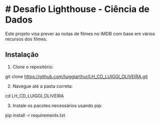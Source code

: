 # # Desafio Lighthouse - Ciência de Dados

Este projeto visa prever as notas de filmes no IMDB com base em vários recursos dos filmes.
## Instalação

1. Clone o repositório:

git clone https://github.com/luiggiarthur/LH_CD_LUIGGI_OLIVEIRA.git


2. Navegue até a pasta correta:

cd LH_CD_LUIGGI_OLIVEIRA


3. Instale os pacotes necessários usando pip:

pip install -r requirements.txt





